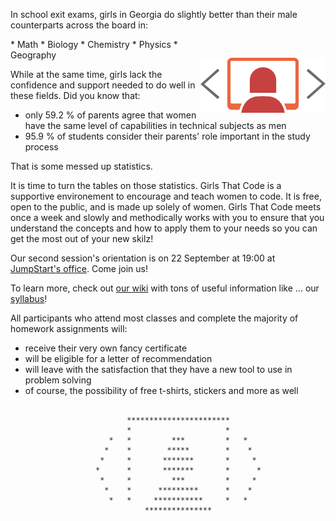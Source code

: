 In school exit exams, girls in Georgia do slightly better than their male counterparts across the board in:


<img align="right" style="margin-top:30px" alt="Girls That Code Logo" title="Girls That Code Logo" src="images/girlsthatcode200px.png" />
* Math
* Biology
* Chemistry
* Physics
* Geography

While at the same time, girls lack the confidence and support needed to do well in these fields.
Did you know that:
* only 59.2 % of parents agree that women have the same level of capabilities in technical subjects as men
* 95.9 % of students consider their parents' role important in the study process

That is some messed up statistics.

It is time to turn the tables on those statistics. Girls That Code is a supportive environement to encourage and teach women to code. It is free, open to the public, and is made up solely of women. Girls That Code meets once a week and slowly and methodically works with you to ensure that you understand the concepts and how to apply them to your needs so you can get the most out of your new skilz!

Our second session's orientation is on 22 September at 19:00 at [JumpStart's office](http://maps.ge/s/SkUe). Come join us!

To learn more, check out [our wiki](https://github.com/JumpStartGeorgia/girls-that-code/wiki) with tons of useful information like ... our [syllabus](https://github.com/JumpStartGeorgia/girls-that-code/wiki/Syllabus)!

All participants who attend most classes and complete the majority of homework assignments will:
* receive their very own fancy certificate
* will be eligible for a letter of recommendation
* will leave with the satisfaction that they have a new tool to use in problem solving
* of course, the possibility of free t-shirts, stickers and more as well

```

                          ***********************
                          *                     *  
                      *   *         ***         *   *
                     *    *        *****        *    *
                    *     *       *******       *     *
                   *      *       *******       *      *
                    *     *         ***         *     *
                     *    *      *********      *    *
                      *   *     ***********     *   *
                              ***************

```
